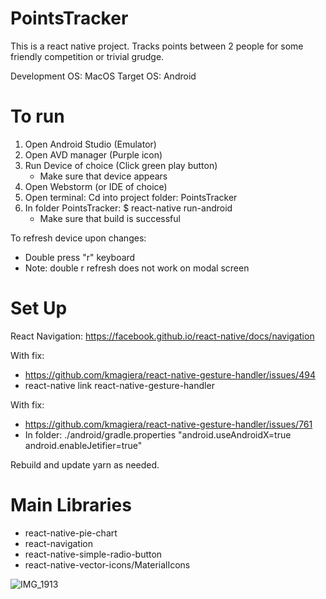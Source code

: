 # PointsTracker

This is a react native project.
Tracks points between 2 people for some friendly competition or trivial grudge.

Development OS: MacOS
Target OS: Android


# To run

1. Open Android Studio (Emulator)
2. Open AVD manager (Purple icon)
3. Run Device of choice (Click green play button)
    - Make sure that device appears
4. Open Webstorm (or IDE of choice)
5. Open terminal: Cd into project folder: PointsTracker
6. In folder PointsTracker: $ react-native run-android
    - Make sure that build is successful
    
To refresh device upon changes:
   - Double press "r" keyboard
   - Note: double r refresh does not work on modal screen
    

# Set Up

React Navigation: https://facebook.github.io/react-native/docs/navigation

With fix: 
- https://github.com/kmagiera/react-native-gesture-handler/issues/494
- react-native link react-native-gesture-handler

With fix:
- https://github.com/kmagiera/react-native-gesture-handler/issues/761
- In folder: ./android/gradle.properties
  "android.useAndroidX=true
  android.enableJetifier=true"
  
Rebuild and update yarn as needed.

# Main Libraries
- react-native-pie-chart
- react-navigation
- react-native-simple-radio-button
- react-native-vector-icons/MaterialIcons

![IMG_1913](https://user-images.githubusercontent.com/43304600/119574335-6f837000-bd6a-11eb-837b-db4f71e035f5.PNG)

